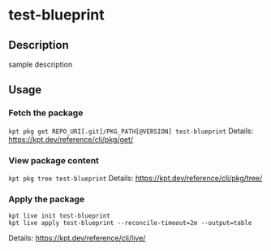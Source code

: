 # test-blueprint

## Description
sample description

## Usage

### Fetch the package
`kpt pkg get REPO_URI[.git]/PKG_PATH[@VERSION] test-blueprint`
Details: https://kpt.dev/reference/cli/pkg/get/

### View package content
`kpt pkg tree test-blueprint`
Details: https://kpt.dev/reference/cli/pkg/tree/

### Apply the package
```
kpt live init test-blueprint
kpt live apply test-blueprint --reconcile-timeout=2m --output=table
```
Details: https://kpt.dev/reference/cli/live/
